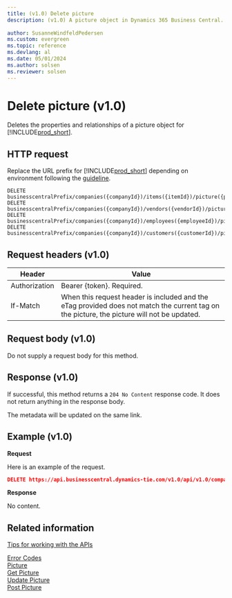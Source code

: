 ```yaml
---
title: (v1.0) Delete picture
description: (v1.0) A picture object in Dynamics 365 Business Central. 
 
author: SusanneWindfeldPedersen
ms.custom: evergreen
ms.topic: reference
ms.devlang: al
ms.date: 05/01/2024
ms.author: solsen
ms.reviewer: solsen
---
```


# Delete picture (v1.0)
Deletes the properties and relationships of a picture object for [!INCLUDE[prod_short](../../../includes/prod_short.md)].

## HTTP request
Replace the URL prefix for [!INCLUDE[prod_short](../../../includes/prod_short.md)] depending on environment following the [guideline](../../v1.0/endpoints-apis-for-dynamics.md).
```
DELETE businesscentralPrefix/companies({companyId})/items({itemId})/picture({pictureId})
DELETE businesscentralPrefix/companies({companyId})/vendors({vendorId})/picture({pictureId})
DELETE businesscentralPrefix/companies({companyId})/employees({employeeId})/picture({pictureId})
DELETE businesscentralPrefix/companies({companyId})/customers({customerId})/picture({pictureId})
```

## Request headers (v1.0)

|Header|Value|
|------|-----|
|Authorization  |Bearer {token}. Required. |
|If-Match| When this request header is included and the eTag provided does not match the current tag on the picture, the picture will not be updated.|

## Request body (v1.0)
Do not supply a request body for this method.

## Response (v1.0)
If successful, this method returns a `204 No Content` response code. It does not return anything in the response body.

The metadata will be updated on the same link.

## Example (v1.0)

**Request**

Here is an example of the request. 

```json
DELETE https://api.businesscentral.dynamics-tie.com/v1.0/api/v1.0/companies(companyId)/customers(customerId)/picture(pictureId)
```

**Response**

No content.

## Related information
[Tips for working with the APIs](../../../developer/devenv-connect-apps-tips.md)  



[Error Codes](../dynamics_error_codes.md)  
[Picture](../resources/dynamics_picture.md)  
[Get Picture](dynamics_picture_get.md)  
[Update Picture](dynamics_picture_update.md)  
[Post Picture](dynamics_create_picture.md)  